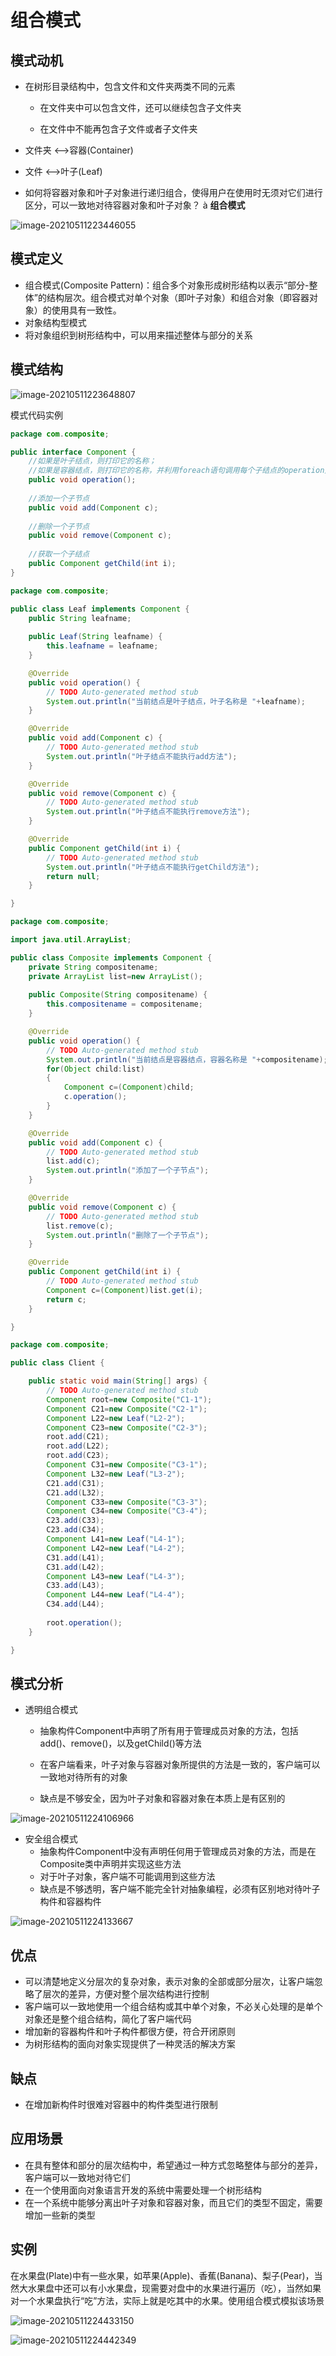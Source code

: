 # 组合模式


<!--more-->

## 模式动机

- 在树形目录结构中，包含文件和文件夹两类不同的元素

  - 在文件夹中可以包含文件，还可以继续包含子文件夹

  - 在文件中不能再包含子文件或者子文件夹

- 文件夹  <-->容器(Container)

- 文件  <-->叶子(Leaf)

- 如何将容器对象和叶子对象进行递归组合，使得用户在使用时无须对它们进行区分，可以一致地对待容器对象和叶子对象？ à **组合模式**

![image-20210511223446055](/desigh_images/image-20210511223446055.png)

## 模式定义

- 组合模式(Composite Pattern)：组合多个对象形成树形结构以表示“部分-整体”的结构层次。组合模式对单个对象（即叶子对象）和组合对象（即容器对象）的使用具有一致性。
- 对象结构型模式
- 将对象组织到树形结构中，可以用来描述整体与部分的关系

## 模式结构

![image-20210511223648807](/desigh_images/image-20210511223648807.png)

模式代码实例

```java
package com.composite;

public interface Component {
	//如果是叶子结点，则打印它的名称；
	//如果是容器结点，则打印它的名称，并利用foreach语句调用每个子结点的operation方法
	public void operation();
	
	//添加一个子节点
	public void add(Component c);
	
	//删除一个子节点
	public void remove(Component c);
	
	//获取一个子结点
	public Component getChild(int i);
}

```

```java
package com.composite;

public class Leaf implements Component {
	public String leafname;
	
	public Leaf(String leafname) {
		this.leafname = leafname;
	}

	@Override
	public void operation() {
		// TODO Auto-generated method stub
		System.out.println("当前结点是叶子结点，叶子名称是 "+leafname);
	}

	@Override
	public void add(Component c) {
		// TODO Auto-generated method stub
		System.out.println("叶子结点不能执行add方法");
	}

	@Override
	public void remove(Component c) {
		// TODO Auto-generated method stub
		System.out.println("叶子结点不能执行remove方法");
	}

	@Override
	public Component getChild(int i) {
		// TODO Auto-generated method stub
		System.out.println("叶子结点不能执行getChild方法");
		return null;
	}

}

```

```java
package com.composite;

import java.util.ArrayList;

public class Composite implements Component {
	private String compositename;
	private ArrayList list=new ArrayList();
	
	public Composite(String compositename) {
		this.compositename = compositename;
	}

	@Override
	public void operation() {
		// TODO Auto-generated method stub
		System.out.println("当前结点是容器结点，容器名称是 "+compositename);
		for(Object child:list)
		{
			Component c=(Component)child;
			c.operation();
		}
	}

	@Override
	public void add(Component c) {
		// TODO Auto-generated method stub
		list.add(c);
		System.out.println("添加了一个子节点");
	}

	@Override
	public void remove(Component c) {
		// TODO Auto-generated method stub
		list.remove(c);
		System.out.println("删除了一个子节点");
	}

	@Override
	public Component getChild(int i) {
		// TODO Auto-generated method stub
		Component c=(Component)list.get(i);
		return c;
	}

}

```

```java
package com.composite;

public class Client {

	public static void main(String[] args) {
		// TODO Auto-generated method stub
		Component root=new Composite("C1-1");
		Component C21=new Composite("C2-1");
		Component L22=new Leaf("L2-2");
		Component C23=new Composite("C2-3");
		root.add(C21);
		root.add(L22);
		root.add(C23);
		Component C31=new Composite("C3-1");
		Component L32=new Leaf("L3-2");
		C21.add(C31);
		C21.add(L32);
		Component C33=new Composite("C3-3");
		Component C34=new Composite("C3-4");
		C23.add(C33);
		C23.add(C34);
		Component L41=new Leaf("L4-1");
		Component L42=new Leaf("L4-2");
		C31.add(L41);
		C31.add(L42);
		Component L43=new Leaf("L4-3");
		C33.add(L43);
		Component L44=new Leaf("L4-4");
		C34.add(L44);
		
		root.operation();
	}

}
```



## 模式分析

- 透明组合模式

  - 抽象构件Component中声明了所有用于管理成员对象的方法，包括add()、remove()，以及getChild()等方法

  - 在客户端看来，叶子对象与容器对象所提供的方法是一致的，客户端可以一致地对待所有的对象

  - 缺点是不够安全，因为叶子对象和容器对象在本质上是有区别的

![image-20210511224106966](/desigh_images/image-20210511224106966.png)

- 安全组合模式
  - 抽象构件Component中没有声明任何用于管理成员对象的方法，而是在Composite类中声明并实现这些方法
  - 对于叶子对象，客户端不可能调用到这些方法
  - 缺点是不够透明，客户端不能完全针对抽象编程，必须有区别地对待叶子构件和容器构件

![image-20210511224133667](/desigh_images/image-20210511224133667.png)



## 优点

- 可以清楚地定义分层次的复杂对象，表示对象的全部或部分层次，让客户端忽略了层次的差异，方便对整个层次结构进行控制
- 客户端可以一致地使用一个组合结构或其中单个对象，不必关心处理的是单个对象还是整个组合结构，简化了客户端代码
- 增加新的容器构件和叶子构件都很方便，符合开闭原则
- 为树形结构的面向对象实现提供了一种灵活的解决方案

## 缺点

- 在增加新构件时很难对容器中的构件类型进行限制

## 应用场景

- 在具有整体和部分的层次结构中，希望通过一种方式忽略整体与部分的差异，客户端可以一致地对待它们
- 在一个使用面向对象语言开发的系统中需要处理一个树形结构
- 在一个系统中能够分离出叶子对象和容器对象，而且它们的类型不固定，需要增加一些新的类型

## 实例

在水果盘(Plate)中有一些水果，如苹果(Apple)、香蕉(Banana)、梨子(Pear)，当然大水果盘中还可以有小水果盘，现需要对盘中的水果进行遍历（吃），当然如果对一个水果盘执行“吃”方法，实际上就是吃其中的水果。使用组合模式模拟该场景

![image-20210511224433150](/desigh_images/image-20210511224433150.png)

![image-20210511224442349](/desigh_images/image-20210511224442349.png)
